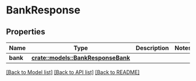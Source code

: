 # BankResponse

## Properties

Name | Type | Description | Notes
------------ | ------------- | ------------- | -------------
**bank** | [**crate::models::BankResponseBank**](bankResponse_bank.md) |  | 

[[Back to Model list]](../README.md#documentation-for-models) [[Back to API list]](../README.md#documentation-for-api-endpoints) [[Back to README]](../README.md)


